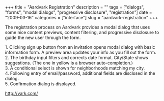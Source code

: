 +++
title = "Aardvark Registration"
description = ""
tags = ["dialogs", "forms", "modal dialogs", "progressive disclosure", "registration"]
date = "2009-03-16"
categories = ["interface"]
slug = "aardvark-registration"
+++


<p>The registration process on Aardvark provides a modal dialog that uses some nice content previews, content filtering, and progressive disclosure to guide the new user through the form. </p>
<div id="screens-full" class="clear"><div class="caption">1. Clicking sign up button from an invitation opens modal dialog with basic information form. A preview area updates your info as you fill out the form.</div><div class="fullimg clear"><a href="//konigi.com/media/interface/aardvark-registration-1.png" class="group" rel="group" title="1. Clicking sign up button from an invitation opens modal dialog with basic information form. A prev..."><img src="//konigi.com/media/interface/aardvark-registration-1.png" alt="" class="img-responsive"></a></div></div><div id="screens-full" class="clear"><div class="caption">2. The birthday input filters and corrects date format. City/State shows suggestions. (The one in yellow is a browser auto-completion.)</div><div class="fullimg clear"><a href="//konigi.com/media/interface/aardvark-registration-2.png" class="group" rel="group" title="2. The birthday input filters and corrects date format. City/State shows suggestions. (The one in ye..."><img src="//konigi.com/media/interface/aardvark-registration-2.png" alt="" class="img-responsive"></a></div></div><div id="screens-full" class="clear"><div class="caption">3. A conditional select is shown for neighborhoods matching my city.</div><div class="fullimg clear"><a href="//konigi.com/media/interface/aardvark-registration-3.png" class="group" rel="group" title="3. A conditional select is shown for neighborhoods matching my city."><img src="//konigi.com/media/interface/aardvark-registration-3.png" alt="" class="img-responsive"></a></div></div><div id="screens-full" class="clear"><div class="caption">4. Following entry of email/password, additional fields are disclosed in the dialog.</div><div class="fullimg clear"><a href="//konigi.com/media/interface/aardvark-registration-4.png" class="group" rel="group" title="4. Following entry of email/password, additional fields are disclosed in the dialog."><img src="//konigi.com/media/interface/aardvark-registration-4.png" alt="" class="img-responsive"></a></div></div><div id="screens-full" class="clear"><div class="caption">5. Confirmation dialog is displayed.</div><div class="fullimg clear"><a href="//konigi.com/media/interface/aardvark-registration-5.png" class="group" rel="group" title="5. Confirmation dialog is displayed."><img src="//konigi.com/media/interface/aardvark-registration-5.png" alt="" class="img-responsive"></a></div></div>        
<p><a href="http://vark.com/">http://vark.com/</a></p>

